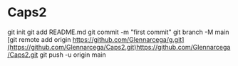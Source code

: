 # Caps2
git init
git add README.md
git commit -m "first commit"
git branch -M main
[git remote add origin https://github.com/Glennarcega/g.git](https://github.com/Glennarcega/Caps2.git)https://github.com/Glennarcega/Caps2.git
git push -u origin main
